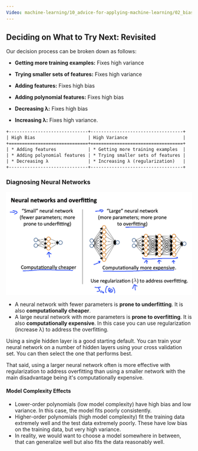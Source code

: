 ```yaml
---
Video: machine-learning/10_advice-for-applying-machine-learning/02_bias-vs-variance/07_deciding-what-to-do-next-revisited.mp4
---
```


## Deciding on What to Try Next: Revisited

 

Our decision process can be broken down as follows:

* **Getting more training examples:** Fixes high variance

* **Trying smaller sets of features:** Fixes high variance

* **Adding features:** Fixes high bias

* **Adding polynomial features:** Fixes high bias

* **Decreasing λ:** Fixes high bias

* **Increasing λ:** Fixes high variance.

```
+------------------------------+-----------------------------------+
| High Bias                    | High Variance                     |
+==============================+===================================+
| * Adding features            | * Getting more training examples  |
| * Adding polynomial features | * Trying smaller sets of features |
| * Decreasing λ               | * Increasing λ (regularization)   |
+------------------------------+-----------------------------------+
```



### Diagnosing Neural Networks

<img src="07-deciding-on-what-to-try-next-revisited.assets/image-20210509082416635.png" alt="image-20210509082416635" style="zoom:50%;" />

* A neural network with fewer parameters is **prone to underfitting**. It is also **computationally cheaper**.
* A large neural network with more parameters is **prone to overfitting**. It is also **computationally expensive**. In this case you can use regularization (increase λ) to address the overfitting.

Using a single hidden layer is a good starting default. You can train your neural network on a number of hidden layers using your cross validation set. You can then select the one that performs best.  

That said, using a larger neural network often is more effective with regularization to address overfitting than using a smaller network with the main disadvantage being it's computationally expensive.

#### Model Complexity Effects

* Lower-order polynomials (low model complexity) have high bias and low variance. In this case, the model fits poorly consistently.
* Higher-order polynomials (high model complexity) fit the training data extremely well and the test data extremely poorly. These have low bias on the training data, but very high variance.
* In reality, we would want to choose a model somewhere in between, that can generalize well but also fits the data reasonably well.

